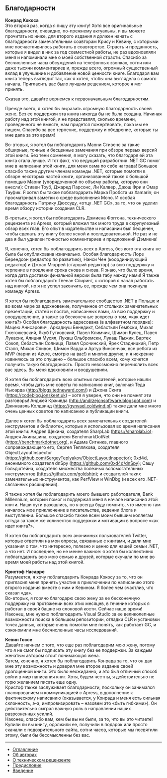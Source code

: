 ## Благодарности

**Конрад Кокоса**  
Это второй раз, когда я пишу эту книгу! Хотя все оригинальные благодарности, очевидно, по-прежнему актуальны, и вы можете прочитать их ниже, для второго издания я должен начать с благодарности замечательным соавторам Крису и Кевину, с которыми мне посчастливилось работать в соавторстве. Страсть и преданность, которые я видел в них за год совместной работы, не раз вдохновляли меня и напоминали мне о моей собственной страсти. Спасибо за бесчисленные часы обсуждений на телефонных звонках, сотни или даже тысячи комментариев и, прежде всего, огромный существенный вклад в улучшение и добавление новой ценности книге. Благодаря вам книга теперь выглядит так, как я хотел, чтобы она выглядела с самого начала. Пригласить вас было лучшим решением, которое я мог принять.

Сказав это, давайте вернемся к первоначальным благодарностям.

Прежде всего, я хотел бы выразить огромную благодарность своей жене. Без ее поддержки эта книга никогда бы не была создана. Начиная работу над этой книгой, я не представлял, сколько времени, проведенного не вместе, нам придется пожертвовать, пока мы ее пишем. Спасибо за все терпение, поддержку и ободрение, которые ты мне дала за это время!

Во-вторых, я хотел бы поблагодарить Маони Стивенс за такие обширные, точные и бесценные замечания при обзоре первых версий этой книги. Без тени сомнения, я могу сказать, что благодаря ей эта книга стала лучше. И тот факт, что ведущий разработчик .NET GC помог мне в написании этой книги, для меня сама по себе награда! Большое спасибо также другим членам команды .NET, которые помогли в обзоре некоторых частей книги, организованной также с большой помощью Маони (упорядоченной по объему работы, которую они внесли): Стивен Тоуб, Джаред Парсонс, Ли Калвер, Джош Фри и Омар Тауфик. Я хотел бы также поблагодарить Марка Пробста из Xamarin; он просматривал заметки о среде выполнения Mono. И особая благодарность Патрику Дюссуду, «отцу .NET GC», за то, что он уделил время обзору истории создания CLR.

В-третьих, я хотел бы поблагодарить Дэмиена Фоггона, технического рецензента из Apress, который вложил так много труда в скрупулезный обзор всех глав. Его опыт в издательстве и написании был бесценен, чтобы сделать эту книгу более ясной и последовательной. Не раз и не два я был удивлен точностью комментариев и предложений Дэмиена!

Я, конечно, хотел бы поблагодарить всех в Apress, без кого эта книга не была бы опубликована изначально. Особая благодарность Лоре Берендсон (редактор по развитию), Нэнси Чен (координирующий редактор) и Джоан Мюррей (старший редактор) за всю поддержку и терпение в продлении срока снова и снова. Я знаю, что было время, когда дата доставки финальной версии была табу между нами! Я также хотел бы поблагодарить Гвенан Спиринг, с которой я начал работать над книгой, но я не успел закончить ее, прежде чем она покинула команду Apress.

Я хотел бы поблагодарить замечательное сообщество .NET в Польше и во всем мире за вдохновение, полученное от стольких замечательных презентаций, статей и постов, написанных вами, за всю поддержку и воодушевление, а также за бесконечные вопросы о том, «как идет книга?» Особая благодарность адресована (в алфавитном порядке): Мацею Анисэрович, Аркадиуш Бенедикт, Себастьян Гембски, Михал Гжегожевский, Якуб Гутковский, Павел Климчик, Шимон Кулец, Павел Лукасик, Алиция Мусял, Лукаш Ольбромски, Лукаш Пыжик, Бартек Сокол, Себастьян Солница, Павел Срочинский, Ярек Стадницкий, Петр Стапп, Михал Сливон, Шимон Варда и Артур Винсенчак, все ребята из MVP (парни из Azure, смотрю на вас!) и многие другие; и я искренне извиняюсь за это опущено – большое спасибо всем, кому хочется получить такую ​​благодарность. Просто невозможно перечислить всех вас здесь. Вы меня вдохновили и воодушевили.

Я хотел бы поблагодарить всех опытных писателей, которые нашли время, чтобы дать мне советы по написанию книг, включая Теда Ньюарда (http://blogs.tedneward.com/) и Джона Скита (https://codeblog.jonskeet.uk) – хотя я уверен, что они не помнят эти разговоры! Анджей Крживда (http://andrzejonsoftware.blogspot.com) и Джинваэль Колдвинд (https://gynvael.coldwind.pl) также дали мне много очень ценных советов по написанию и публикации книги.

Далее я хотел бы поблагодарить всех замечательных создателей инструментов и библиотек, которые я использовал во время написания этой книги: Андрея Щекина, создателя SharpLab (https://sharplab.io); Андрея Акиньшина, создателя BenchmarkDotNet (https://benchmarkdotnet.org), и Адама Ситника, главного сопровождающего его; Сергея Теплякова, создателя ObjectLayoutInspector (https://github.com/SergeyTeplyakov/ObjectLayoutInspector); 0xd4d, анонимного создателя dnSpy (https://github.com/0xd4d/dnSpy); Сашу Гольдштейна, создателя множества полезных вспомогательных инструментов (https://github.com/goldshtn); и создателей таких замечательных инструментов, как PerfView и WinDbg (и всех его .NET-связанных расширений).

Я также хотел бы поблагодарить моего бывшего работодателя, Bank Millennium, который помог и поддержал меня в начале написания этой книги. Наши пути разошлись, но я всегда буду помнить, что именно там началось мое приключение в писательстве, ведении блога и выступлении. Большое спасибо также всем моим бывшим коллегам оттуда за такое же количество поддержки и мотивации в вопросе «как идет книга?».

Я хотел бы поблагодарить всех анонимных пользователей Twitter, которые ответили на мои опросы, связанные с книгами, и дали мне указания о том, что интересно, полезно и ценно для нашей семьи .NET, а что нет.
И последнее, но не менее важное: я хотел бы коллективно поблагодарить всю мою семью и друзей, которые скучали по мне во время моей работы над этой книгой.

**Кристоф Насарре**  
Разумеется, я хочу поблагодарить Конрада Кокосу за то, что он пригласил меня принять участие в приключении по написанию этого второго издания вместе с ним и Кевином. Я более чем счастлив, что сказал «да».  
Во-вторых, я горячо благодарю свою жену за ее бесконечную поддержку на протяжении всех этих месяцев, в течение которых я работал в своей башне из слоновой кости. Сейчас наше время!  
Наконец, мне нужно поблагодарить Visual Studio за ее великолепные возможности поиска в большом репозитории, отладки CLR и установки точек данных, которые очень помогли мне понять, как работает GC, и сэкономили мне бесчисленные часы исследований.

**Кевин Госсе**  
Давайте начнем с того, что еще раз поблагодарим мою жену, потому что я не смог бы подписать эту книгу без ее поддержки. За каждым женатым автором стоит понимающая жена.  
Затем, конечно, я хотел бы поблагодарить Конрада за то, что он дал мне эту возможность и доверил мне второе издание своей драгоценной книги. Это было неожиданно, и это был отличный способ войти в мир написания книг. Хотя, будем честны, я действительно не горю желанием писать еще одну.  
Кристоф также заслуживает благодарности, поскольку он занимался планированием и коммуникацией с Apress, в дополнение к фактическому написанию (оказывается, у Конрада и меня есть сильная склонность, э-э, импровизировать – назовем это «быть гибкими»). Он действительно сыграл важную роль в направлении наших разрозненных усилий.  
Наконец, спасибо вам, кем бы вы ни были, за то, что вы это читаете! Купили ли вы книгу, одолжили ее, получили в подарок или просто скачали с подозрительного сайта, сотни часов, которые мы посвятили этому, были бы бессмысленны без вас.  

---
- [Оглавление](https://brown-aleks.github.io/prodotnetmemory.github.io/src)  
- [Об авторах](../about/about-the-authors.md)  
- [О техническом рецензенте](../about/about-the-technical-reviewer.md)  
- [Предисловие](../about/foreword.md)  
- [Введение](../about/introduction.md)  